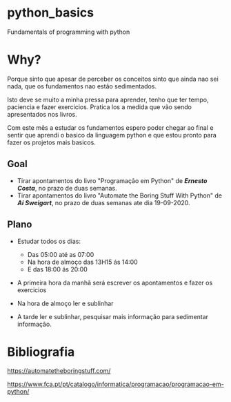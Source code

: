 # python_basics
Fundamentals of programming with python

# Why?

Porque sinto que apesar de perceber os conceitos sinto que ainda nao sei nada, que os fundamentos nao estão sedimentados.

Isto deve se muito a minha pressa para aprender, tenho que ter tempo, paciencia e fazer exercicios. Pratica los a medida que vão sendo apresentados nos livros.

Com este mês a estudar os fundamentos espero poder chegar ao final e sentir que aprendi o basico da linguagem python e que estou pronto para fazer os projetos mais basicos.

## Goal

* Tirar apontamentos do livro "Programação em Python" de ***Ernesto Costa***, no prazo de duas semanas.
* Tirar apontamentos do livro "Automate the Boring Stuff With Python" de ***Ai Sweigart***, no prazo de duas semanas ate dia 19-09-2020.

## Plano

* Estudar todos os dias:
    * Das 05:00 até as 07:00
    * Na hora de almoço das 13H15 ás 14:00
    * E das 18:00 ás 20:00

* A primeira hora da manhã será escrever os apontamentos e fazer os exercicios
* Na hora de almoço ler e sublinhar
* A tarde ler e sublinhar, pesquisar mais informação para sedimentar informação.

# Bibliografia

https://automatetheboringstuff.com/

https://www.fca.pt/pt/catalogo/informatica/programacao/programacao-em-python/